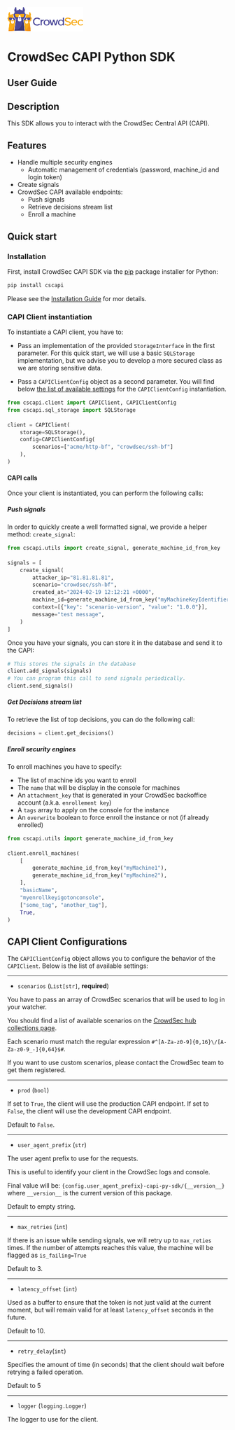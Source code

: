 ![CrowdSec Logo](images/logo_crowdsec.png)

# CrowdSec CAPI Python SDK

## User Guide

<!-- START doctoc generated TOC please keep comment here to allow auto update -->
<!-- DON'T EDIT THIS SECTION, INSTEAD RE-RUN doctoc TO UPDATE -->

<!-- END doctoc generated TOC please keep comment here to allow auto update -->

## Description

This SDK allows you to interact with the CrowdSec Central API (CAPI).

## Features

- Handle multiple security engines
  - Automatic management of credentials (password, machine_id and login token)
- Create signals
- CrowdSec CAPI available endpoints:
  - Push signals
  - Retrieve decisions stream list
  - Enroll a machine

## Quick start

### Installation

First, install CrowdSec CAPI SDK via the [pip](https://pypi.org/project/pip/) package installer for Python:
```bash
pip install cscapi
```

Please see the [Installation Guide](./INSTALLATION_GUIDE.md) for mor details.

### CAPI Client instantiation

To instantiate a CAPI client, you have to:

- Pass an implementation of the provided `StorageInterface` in the first parameter. For this quick start, we will 
  use a basic `SQLStorage` implementation, but we advise you to develop a more secured class as we are storing sensitive data.


- Pass a `CAPIClientConfig` object as a second parameter. You will find below [the list of available 
  settings](#capi-client-configurations) for the `CAPIClientConfig` instantiation.

```python
from cscapi.client import CAPIClient, CAPIClientConfig
from cscapi.sql_storage import SQLStorage

client = CAPIClient(
    storage=SQLStorage(),
    config=CAPIClientConfig(
        scenarios=["acme/http-bf", "crowdsec/ssh-bf"]
    ),
)
```

#### CAPI calls

Once your client is instantiated, you can perform the following calls:

##### Push signals

In order to quickly create a well formatted signal, we provide a helper method: `create_signal`:

```python
from cscapi.utils import create_signal, generate_machine_id_from_key

signals = [
    create_signal(
        attacker_ip="81.81.81.81",
        scenario="crowdsec/ssh-bf",
        created_at="2024-02-19 12:12:21 +0000",
        machine_id=generate_machine_id_from_key("myMachineKeyIdentifier"),
        context=[{"key": "scenario-version", "value": "1.0.0"}],
        message="test message",
    )
]
```

Once you have your signals, you can store it in the database and send it to the CAPI:

```python
# This stores the signals in the database
client.add_signals(signals)
# You can program this call to send signals periodically.
client.send_signals()
```

##### Get Decisions stream list

To retrieve the list of top decisions, you can do the following call:

```python
decisions = client.get_decisions()
```

##### Enroll security engines

To enroll machines you have to specify:

- The list of machine ids you want to enroll
- The `name` that will be display in the console for machines
- An `attachment_key` that is generated in your CrowdSec backoffice account (a.k.a. `enrollement key`)
- A `tags` array to apply on the console for the instance
- An `overwrite` boolean to force enroll the instance or not (if already enrolled)


```python
from cscapi.utils import generate_machine_id_from_key

client.enroll_machines(
    [
        generate_machine_id_from_key("myMachine1"),
        generate_machine_id_from_key("myMachine2"),
    ],
    "basicName",
    "myenrollkeyigotonconsole",
    ["some_tag", "another_tag"],
    True,
)
```

## CAPI Client Configurations

The `CAPIClientConfig` object allows you to configure the behavior of the `CAPIClient`. Below is the list of available settings:

---

- `scenarios` (`List[str]`, **required**)

You have to pass an array of CrowdSec scenarios that will be used to log in your watcher. 

You should find a list of available scenarios on the [CrowdSec hub collections page](https://hub.crowdsec.net/browse/).

Each scenario must match the regular expression `#^[A-Za-z0-9]{0,16}\/[A-Za-z0-9_-]{0,64}$#`.

If you want to use custom scenarios, please contact the CrowdSec team to get them registered.

---

- `prod` (`bool`)

If set to `True`, the client will use the production CAPI endpoint. If set to `False`, the client will use the development CAPI endpoint. 

Default to `False`.

---

- `user_agent_prefix` (`str`)

The user agent prefix to use for the requests.

This is useful to identify your client in the CrowdSec logs and console.

Final value will be: `{config.user_agent_prefix}-capi-py-sdk/{__version__}` where `__version__` is the current version of this package.

Default to empty string.

---

- `max_retries` (`int`)

If there is an issue while sending signals, we will retry up to `max_reties` times. If the number of attempts reaches this value, the machine will be flagged as `is_failing=True`

Default to 3.

---

- `latency_offset` (`int`)

Used as a buffer to ensure that the token is not just valid at the current moment, but will remain valid for at least `latency_offset` seconds in the future.

Default to 10.

---

- `retry_delay`(`int`)

Specifies the amount of time (in seconds) that the client should wait before retrying a failed operation.

Default to 5

___

- `logger` (`logging.Logger`)

The logger to use for the client.



